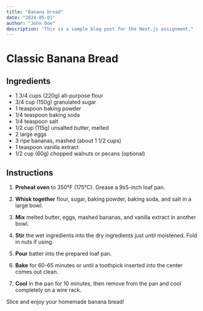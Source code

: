 ```yaml
---
title: "Banana bread"
date: "2024-05-01"
author: "John Doe"
description: "This is a sample blog post for the Next.js assignment."
---
```


# Classic Banana Bread

## Ingredients

- 1 3/4 cups (220g) all-purpose flour
- 3/4 cup (150g) granulated sugar
- 1 teaspoon baking powder
- 1/4 teaspoon baking soda
- 1/4 teaspoon salt
- 1/2 cup (115g) unsalted butter, melted
- 2 large eggs
- 3 ripe bananas, mashed (about 1 1/2 cups)
- 1 teaspoon vanilla extract
- 1/2 cup (60g) chopped walnuts or pecans (optional)

## Instructions

1. **Preheat oven** to 350°F (175°C). Grease a 9x5-inch loaf pan.

2. **Whisk together** flour, sugar, baking powder, baking soda, and salt in a large bowl.

3. **Mix** melted butter, eggs, mashed bananas, and vanilla extract in another bowl.

4. **Stir** the wet ingredients into the dry ingredients just until moistened. Fold in nuts if using.

5. **Pour** batter into the prepared loaf pan.

6. **Bake** for 60-65 minutes or until a toothpick inserted into the center comes out clean.

7. **Cool** in the pan for 10 minutes, then remove from the pan and cool completely on a wire rack.

Slice and enjoy your homemade banana bread!
